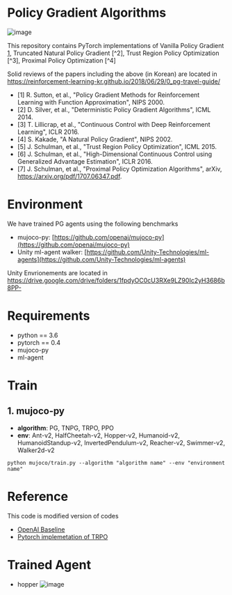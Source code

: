 
# Policy Gradient Algorithms

![image](https://github.com/reinforcement-learning-kr/pg_travel/blob/master/img/RL-Korea-FB.jpg)

This repository contains PyTorch implementations of Vanilla Policy Gradient [1](#1), Truncated Natural Policy Gradient [^2], Trust Region Policy Optimization [^3], Proximal Policy Optimization [^4]

Solid reviews of the papers including the above (in Korean) are located in https://reinforcement-learning-kr.github.io/2018/06/29/0_pg-travel-guide/
* [1] R. Sutton, et al., "Policy Gradient Methods for Reinforcement Learning with Function Approximation", NIPS 2000. <div id="1" />
* [2] D. Silver, et al., "Deterministic Policy Gradient Algorithms", ICML 2014.
* [3] T. Lillicrap, et al., "Continuous Control with Deep Reinforcement Learning", ICLR 2016.
* [4] S. Kakade, "A Natural Policy Gradient", NIPS 2002.
* [5] J. Schulman, et al., "Trust Region Policy Optimization", ICML 2015.
* [6] J. Schulman, et al., "High-Dimensional Continuous Control using Generalized Advantage Estimation", ICLR 2016.
* [7] J. Schulman, et al., "Proximal Policy Optimization Algorithms", arXiv, https://arxiv.org/pdf/1707.06347.pdf.


# Environment

We have trained PG agents using the following benchmarks
* mujoco-py: [https://github.com/openai/mujoco-py](https://github.com/openai/mujoco-py)
* Unity ml-agent walker: [https://github.com/Unity-Technologies/ml-agents](https://github.com/Unity-Technologies/ml-agents)

Unity Envrionements are located in https://drive.google.com/drive/folders/1fpdyOC0cU3RXe9LZ90Ic2yH3686b8PP-


# Requirements
* python == 3.6
* pytorch == 0.4
* mujoco-py
* ml-agent

# Train
## 1. mujoco-py
* **algorithm**: PG, TNPG, TRPO, PPO
* **env**: Ant-v2, HalfCheetah-v2, Hopper-v2, Humanoid-v2, HumanoidStandup-v2, InvertedPendulum-v2, Reacher-v2, Swimmer-v2, Walker2d-v2
~~~
python mujoco/train.py --algorithm "algorithm name" --env "environment name"
~~~

# Reference
This code is modified version of codes
* [OpenAI Baseline](https://github.com/openai/baselines/tree/master/baselines/trpo_mpi)
* [Pytorch implemetation of TRPO](https://github.com/ikostrikov/pytorch-trpo)


# Trained Agent
* hopper
![image](https://github.com/reinforcement-learning-kr/pg_travel/blob/master/img/hopper.gif)
